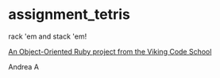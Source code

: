assignment_tetris
=================

rack 'em and stack 'em!

[An Object-Oriented Ruby project from the Viking Code School](http://www.vikingcodeschool.com)

Andrea A
